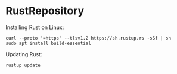 # RustRepository
Installing Rust on Linux:
```
curl --proto '=https' --tlsv1.2 https://sh.rustup.rs -sSf | sh
sudo apt install build-essential
```

Updating Rust:
```
rustup update
```

